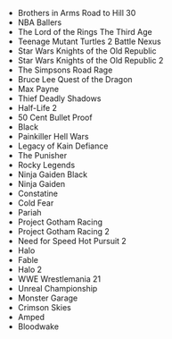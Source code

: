 - Brothers in Arms Road to Hill 30
- NBA Ballers
- The Lord of the Rings The Third Age
- Teenage Mutant Turtles 2 Battle Nexus
- Star Wars Knights of the Old Republic
- Star Wars Knights of the Old Republic 2
- The Simpsons Road Rage
- Bruce Lee Quest of the Dragon
- Max Payne
- Thief Deadly Shadows
- Half-Life 2
- 50 Cent Bullet Proof
- Black
- Painkiller Hell Wars
- Legacy of Kain Defiance
- The Punisher
- Rocky Legends
- Ninja Gaiden Black
- Ninja Gaiden
- Constatine
- Cold Fear
- Pariah
- Project Gotham Racing
- Project Gotham Racing 2
- Need for Speed Hot Pursuit 2
- Halo
- Fable
- Halo 2
- WWE Wrestlemania 21
- Unreal Championship
- Monster Garage
- Crimson Skies
- Amped
- Bloodwake